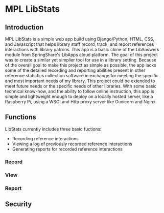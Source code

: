 # MPL LibStats

## Introduction

MPL LibStats is a simple web app build using Django/Python, HTML, CSS, and Javascript that helps library staff record, track, and report references interactions with library patrons. This app is a basic clone of the LibAnswers module from SpringShare's LibApps cloud platform. The goal of this project was to create a similar yet simplier tool for use in a library setting. Because of the overall goal to make this project as simple as possible, the app lacks some of the detailed recording and reporting abilities present in other reference statictics collection software in exchange for meeting the specific and most important needs of my library. This project could be extended to meet future needs or the specific needs of other libraries. With some basic technical know-how, and the ability to follow online instruction, this app is simple and lightweight enough to deploy on a locally hosted server, like a Raspberry Pi, using a WSGI and Http proxy server like Gunicorn and Nginx.

## Functions

LibStats currently includes three basic fuctions:

- Recording reference interactions
- Viewing a log of previously recorded reference interactions
- Generating reports for recorded reference interactions

### Record

### View

### Report



## Security